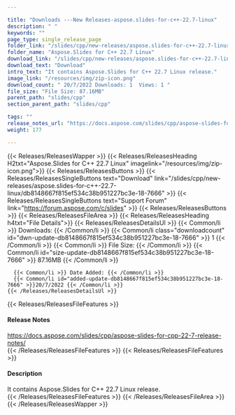 ```yaml
---

title: "Downloads ---New Releases-aspose.slides-for-c++-22.7-linux"
description: " "
keywords: ""
page_type: single_release_page
folder_link: "/slides/cpp/new-releases/aspose.slides-for-c++-22.7-linux/"
folder_name: "Aspose.Slides for C++ 22.7 Linux"
download_link: "/slides/cpp/new-releases/aspose.slides-for-c++-22.7-linux/db8148667f815ef534c38b951227bc3e-18-7666"
download_text: "Download"
intro_text: "It contains Aspose.Slides for C++ 22.7 Linux release."
image_link: "/resources/img/zip-icon.png"
download_count: " 20/7/2022 Downloads: 1  Views: 1 "
file_size: "File Size: 87.16MB"
parent_path: "slides/cpp"
section_parent_path: "slides/cpp"

tags: ""
release_notes_url: "https://docs.aspose.com/slides/cpp/aspose-slides-for-cpp-22-7-release-notes/"
weight: 177

---
```


{{< Releases/ReleasesWapper >}}
  {{< Releases/ReleasesHeading H2txt="Aspose.Slides for C++ 22.7 Linux" imagelink="/resources/img/zip-icon.png">}}
  {{< Releases/ReleasesButtons >}}
    {{< Releases/ReleasesSingleButtons text="Download" link="/slides/cpp/new-releases/aspose.slides-for-c++-22.7-linux/db8148667f815ef534c38b951227bc3e-18-7666" >}}
    {{< Releases/ReleasesSingleButtons text="Support Forum" link="https://forum.aspose.com/c/slides" >}}
  {{< Releases/ReleasesButtons >}}
  {{< Releases/ReleasesFileArea >}}
    {{< Releases/ReleasesHeading h4txt="File Details">}}
    {{< Releases/ReleasesDetailsUl >}}
      {{< Common/li >}} Downloads: {{< /Common/li >}}
      {{< Common/li class="downloadcount" id="dwn-update-db8148667f815ef534c38b951227bc3e-18-7666" >}} 1 {{< /Common/li >}}
      {{< Common/li >}} File Size: {{< /Common/li >}}
      {{< Common/li id="size-update-db8148667f815ef534c38b951227bc3e-18-7666" >}} 87.16MB {{< /Common/li >}}

      {{< Common/li >}} Date Added: {{< /Common/li >}}
      {{< Common/li id="added-update-db8148667f815ef534c38b951227bc3e-18-7666" >}}20/7/2022 {{< /Common/li >}}
    {{< /Releases/ReleasesDetailsUl >}}

  {{< Releases/ReleasesFileFeatures >}}
      <h4>Release Notes</h4><div><a href='https://docs.aspose.com/slides/cpp/aspose-slides-for-cpp-22-7-release-notes/'>https://docs.aspose.com/slides/cpp/aspose-slides-for-cpp-22-7-release-notes/</a></div>
  {{< /Releases/ReleasesFileFeatures >}}
  {{< Releases/ReleasesFileFeatures >}}
      <h4>Description</h4><div class="HTMLDescription">It contains Aspose.Slides for C++ 22.7 Linux release.</div>
  {{< /Releases/ReleasesFileFeatures >}}
 {{< /Releases/ReleasesFileArea >}}
{{< /Releases/ReleasesWapper >}}


